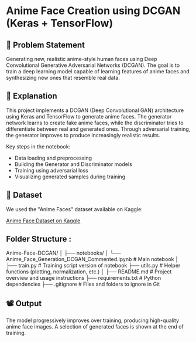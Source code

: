 # Anime Face Creation using DCGAN (Keras + TensorFlow)

## 🧠 Problem Statement
Generating new, realistic anime-style human faces using Deep Convolutional Generative Adversarial Networks (DCGAN). The goal is to train a deep learning model capable of learning features of anime faces and synthesizing new ones that resemble real data.

## 📌 Explanation
This project implements a DCGAN (Deep Convolutional GAN) architecture using Keras and TensorFlow to generate anime faces. The generator network learns to create fake anime faces, while the discriminator tries to differentiate between real and generated ones. Through adversarial training, the generator improves to produce increasingly realistic results.

Key steps in the notebook:
- Data loading and preprocessing
- Building the Generator and Discriminator models
- Training using adversarial loss
- Visualizing generated samples during training

## 📂 Dataset
We used the "Anime Faces" dataset available on Kaggle:

[Anime Face Dataset on Kaggle](https://www.kaggle.com/datasets/splcher/animefacedataset)

## Folder Structure :

Anime-Face-DCGAN/
│
├── notebooks/
│   └── Anime_Face_Generation_DCGAN_Commented.ipynb   # Main notebook
│
├── train.py                                          # Training script version of notebook
├── utils.py                                          # Helper functions (plotting, normalization, etc.)
│
├── README.md                                         # Project overview and usage instructions
├── requirements.txt                                  # Python dependencies
├── .gitignore                                        # Files and folders to ignore in Git

## 📽️ Output
The model progressively improves over training, producing high-quality anime face images. A selection of generated faces is shown at the end of training.
